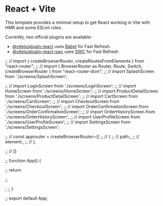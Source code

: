 # React + Vite

This template provides a minimal setup to get React working in Vite with HMR and some ESLint rules.

Currently, two official plugins are available:

- [@vitejs/plugin-react](https://github.com/vitejs/vite-plugin-react/blob/main/packages/plugin-react/README.md) uses [Babel](https://babeljs.io/) for Fast Refresh
- [@vitejs/plugin-react-swc](https://github.com/vitejs/vite-plugin-react-swc) uses [SWC](https://swc.rs/) for Fast Refresh

;; // import { createBrowserRouter, createRoutesFromElements } from "react-router";
;; // import { BrowserRouter as Router, Route, Switch, createBrowserRouter } from "react-router-dom";
;; // import SplashScreen from './screens/SplashScreen';

;; // import LoginScreen from './screens/LoginScreen';
;; // import HomeScreen from './screens/HomeScreen';
;; // import ProductDetailScreen from './screens/ProductDetailScreen';
;; // import CartScreen from './screens/CartScreen';
;; // import CheckoutScreen from './screens/CheckoutScreen';
;; // import OrderConfirmationScreen from './screens/OrderConfirmationScreen';
;; // import OrderHistoryScreen from './screens/OrderHistoryScreen';
;; // import UserProfileScreen from './screens/UserProfileScreen';
;; // import SettingsScreen from './screens/SettingsScreen';

;; // const approuter = createBrowserRouter={[
;; // {
;; // path:,
;; // element:,
;; // },

;; // ]}

;; function App() {

;; return <div>

;; </div>;
;; }

;; export default App;
